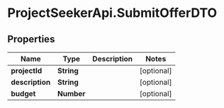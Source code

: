 # ProjectSeekerApi.SubmitOfferDTO

## Properties
Name | Type | Description | Notes
------------ | ------------- | ------------- | -------------
**projectId** | **String** |  | [optional] 
**description** | **String** |  | [optional] 
**budget** | **Number** |  | [optional] 
